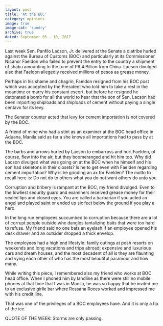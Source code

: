 ```yaml
---
layout: post
title: 'At the BOC'
category: opinions
image: true
image-cat: 'sundry'
archive: true
dated: September 03 - 10, 2017
---
```


Last week Sen. Panfilo Lacson, Jr. delivered at the Senate a diatribe hurled against the Bureau of Customs (BOC) and particularly at its Commissioner Nicanor Faeldon who failed to prevent the entry to the country a shipment of shabu amounting to the tune of P6.4 Billion from China. Lacson divulged also that Faeldon allegedly received millions of pesos as grease money.

Perhaps in his shame and chagrin, Faeldon resigned from his BOC post which was accepted by the President who told him to take a rest in the meantime or marry his constant escort, but  before he resigned he detonated a bomb for all the world to hear that the son of Sen. Lacson had been importing shiploads and shiploads of cement without paying a single centavo for its levy.

The Senator counter acted that levy for cement importation is not covered by the BOC.

A friend of mine who had a stint as an examiner at the BOC head office in Aduana, Manila said as far a she knows all importations had to pass by at the BOC.

The barbs and arrows hurled by Lacson to embarrass and hurt Faelden, of course, flew into the air, but they boomeranged and hit him too. Why did Lacson divulged what was going on at the BOC when he himself and his son had skeletons in their closets? Is he to get even with Faelden  regarding cement importation? Why is he grinding an ax for Faelden? The motto to recall here is: Do not do to others what you do not want others do unto you.

Corruption and bribery is rampant at the BOC, my friend divulged. Even to the lowliest security guard and examiners received grease money for their sealed lips and closed eyes.  You are called a barbarian if you acted an angel and played saint or ended up six feet below the ground if you play a hero.

In the long run employees succumbed to corruption because there are a lot of corrupt people outside who dangles tantalizing baits that were too hard to refuse. My friend said no one bats an eyelash if an employee opened his desk drawer and an outsider dropped a thick envelop. 

The employees had a high end lifestyle: family outings at posh resorts on weekends and long vacations and trips abroad; expensive and luxurious cars and dream houses, and the most decadent of all is they are flaunting and vying each other of who has the most beautiful paramour and how many.

While writing this piece, I remembered also my friend who works at BOC head office. When I phoned him by landline as there were still no mobile phones at that time that I was in Manila, he was so happy that he invited me to an exclusive girlie bar where Rossana Roces worked and impressed me with his credit line. 

That was one of the privileges of a BOC employees have. And it is only a tip of the ice.

QUOTE OF THE WEEK: Storms are only passing.    